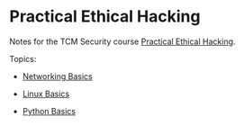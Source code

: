 # Practical Ethical Hacking

Notes for the TCM Security course [Practical Ethical Hacking](https://academy.tcm-sec.com/p/practical-ethical-hacking-the-complete-course).

Topics:

* [Networking Basics](Networking/README.md)

* [Linux Basics](Linux/README.md)

* [Python Basics](Python/README.md)
